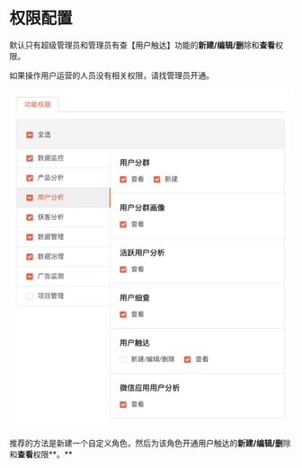 # 权限配置

默认只有超级管理员和管理员有查【用户触达】功能的**新建/编辑/删**除和**查看**权限。

如果操作用户运营的人员没有相关权限，请找管理员开通。

![](../.gitbook/assets/image%20%2843%29.png)

推荐的方法是新建一个自定义角色，然后为该角色开通用户触达的**新建/编辑/删**除和**查看**权限**。**

